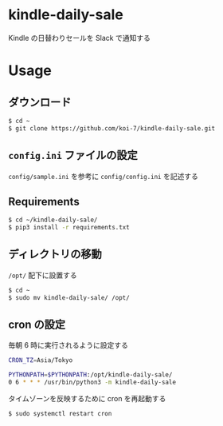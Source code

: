 # kindle-daily-sale

Kindle の日替わりセールを Slack で通知する

# Usage

## ダウンロード

``` bash
$ cd ~
$ git clone https://github.com/koi-7/kindle-daily-sale.git
```

## `config.ini` ファイルの設定

`config/sample.ini` を参考に `config/config.ini` を記述する

## Requirements

``` bash
$ cd ~/kindle-daily-sale/
$ pip3 install -r requirements.txt
```

## ディレクトリの移動

`/opt/` 配下に設置する

``` bash
$ cd ~
$ sudo mv kindle-daily-sale/ /opt/
```

## cron の設定

毎朝 6 時に実行されるように設定する

``` bash
CRON_TZ=Asia/Tokyo

PYTHONPATH=$PYTHONPATH:/opt/kindle-daily-sale/
0 6 * * * /usr/bin/python3 -m kindle-daily-sale
```

タイムゾーンを反映するために cron を再起動する

``` bash
$ sudo systemctl restart cron
```
